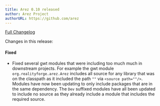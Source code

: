 ```yaml
---
title: Arez 0.10 released
author: Arez Project
authorURL: https://github.com/arez
---
```


[Full Changelog](https://github.com/arez/arez/compare/v0.09...v0.10)

Changes in this release:

#### Fixed
* Fixed several gwt modules that were including too much much in downstream projects. For example the gwt module
  `org.realityforge.arez.Arez` includes all source for any library that was on the classpath as it included the
  path `""` via `<source path=""/>`. Modules have now been updating to only include packages that are in the same
  dependency. The `Dev` suffixed modules have all been updated to include no source as they already include a
  module that includes the required source.
